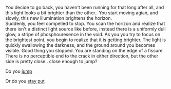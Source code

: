 You decide to go back, you haven't been running for that long after all,
and this light looks a bit brighter than the other..  You start moving
agian, and slowly, this new illumination brightens the horizon.  
Suddenly, you feel compelled to stop.  You scan the horizon and 
realize that there isn't a distinct light source like before, 
instead there is a uniformly dull glow, a stripe of phosphouresence 
in the void.  As you you try to focus on the brightest point,
you begin to realize that it is getting brighter.  The light 
is quickly swallowing the darkness, and the ground around you
becomes visible.  Good thing you stopped.  You are standing 
on the edge of a fissure.  There is no perceptible end to 
the crack in either direction, but the other side is pretty
close.. close enough to jump?

Do you [jump](Back_Jump/goBackJump.md)

Or do you [stay put](Back_Stay/goBackStay.md)
